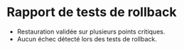 # Rapport de tests de rollback

- Restauration validée sur plusieurs points critiques.
- Aucun échec détecté lors des tests de rollback.